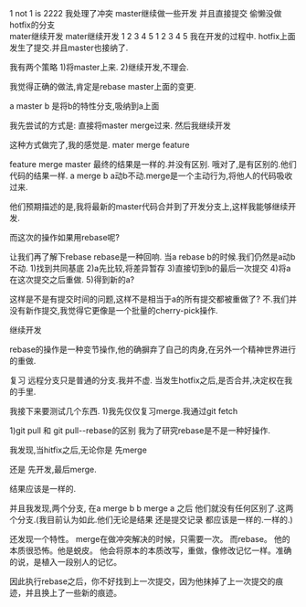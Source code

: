 1 not 1 is 2222 我处理了冲突  master继续做一些开发  并且直接提交 偷懒没做hotfix的分支  
mater继续开发
mater继续开发
1 2 3 4 5
1 2 3 4 5
我在开发的过程中.
hotfix上面发生了提交.并且master也接纳了.

我有两个策略
1)将master上来.
2)继续开发,不理会.

我觉得正确的做法,肯定是rebase master上面的变更.

a master b 是将b的特性分支,吸纳到a上面

我先尝试的方式是:
    直接将master merge过来.
    然后我继续开发
    
这种方式做完了,我的感觉是.
mater merge feature 

feature merge master
最终的结果是一样的.并没有区别.
哦对了,是有区别的.他们代码的结果一样.
a merge b a动b不动.merge是一个主动行为,将他人的代码吸收过来.


他们预期描述的是,我将最新的master代码合并到了开发分支上,这样我能够继续开发.

而这次的操作如果用rebase呢?

让我们再了解下rebase
rebase是一种回响.
当a rebase b的时候.我们仍然是a动b不动.
1)找到共同基底
2)a先比较,将差异暂存
3)直接切到b的最后一次提交
4)将a在这次提交之后重做.
5)得到新的a?

这样是不是有提交时间的问题,这样不是相当于a的所有提交都被重做了?
不.我们并没有新作提交,我觉得它更像是一个批量的cherry-pick操作.

继续开发

rebase的操作是一种变节操作,他的确摒弃了自己的肉身,在另外一个精神世界进行的重做.


复习
远程分支只是普通的分支.我并不虚.
当发生hotfix之后,是否合并,决定权在我的手里.

我接下来要测试几个东西.
1)我先仅仅复习merge.我通过git fetch

1)git pull 和 git pull--rebase的区别
我为了研究rebase是不是一种好操作.

我发现,当hitfix之后,无论你是
先merge

还是
先开发,最后merge.

结果应该是一样的.

并且我发现,两个分支,
在a merge b
b merge a 之后
他们就没有任何区别了.这两个分支.(我目前认为如此.他们无论是结果 还是提交记录 都应该是一样的.一样的.)


还发现一个特性。
merge在做冲突解决的时候，只需要一次。
而rebase。
他的本质很恐怖。他是蜕皮。
他会将原本的本质改写，重做，像修改记忆一样。准确的说，是植入一段别人的记忆。

因此执行rebase之后，你不好找到上一次提交，因为他抹掉了上一次提交的痕迹，并且换上了一些新的痕迹。